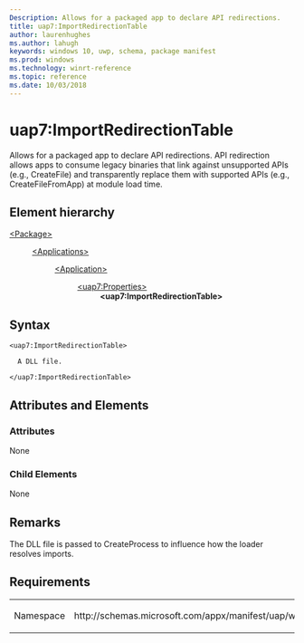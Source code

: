 ```yaml
---
Description: Allows for a packaged app to declare API redirections.
title: uap7:ImportRedirectionTable
author: laurenhughes
ms.author: lahugh
keywords: windows 10, uwp, schema, package manifest
ms.prod: windows
ms.technology: winrt-reference
ms.topic: reference
ms.date: 10/03/2018
---
```


# uap7:ImportRedirectionTable

Allows for a packaged app to declare API redirections. API redirection allows apps to consume legacy binaries that link against unsupported APIs (e.g., CreateFile) and transparently replace them with supported APIs (e.g., CreateFileFromApp) at module load time.

## Element hierarchy

<dl>
<dt><a href="element-package.md">&lt;Package&gt;</a></dt>
<dd>
<dl>
<dt><a href="element-applications.md">&lt;Applications&gt;</a></dt>
<dd>
<dl>
<dt><a href="element-application.md">&lt;Application&gt;</a></dt>
<dd>
<dl>
<dt><a href="element-uap7-properties.md">&lt;uap7:Properties&gt;</a></dt>
<dd><b>&lt;uap7:ImportRedirectionTable&gt;</b></dd>
</dl>
</dd>
</dl>
</dd>
</dl>
</dd>
</dl>

## Syntax

``` syntax
<uap7:ImportRedirectionTable>

  A DLL file.

</uap7:ImportRedirectionTable>
```

## Attributes and Elements
### Attributes
None 

### Child Elements
None

## Remarks
The DLL file is passed to CreateProcess to influence how the loader resolves imports.

## Requirements

<table>
<colgroup>
<col width="50%" />
<col width="50%" />
</colgroup>
<tbody>
<tr class="odd">
<td><p>Namespace</p></td>
<td><p>http://schemas.microsoft.com/appx/manifest/uap/windows10/7</p></td>
</tr>
</tbody>
</table>